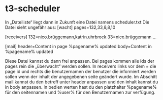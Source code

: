 # t3-scheduler
In „Dateiliste“ liegt dann in Zukunft eine Datei namens scheduler.txt
Die Datei sieht ungefähr aus:
[wacht]
pages=132,33,6,8,10

[receivers]
132=nico.brüggemann,katrin.uhrbrock
33=nico.brüggemann
...

[mail]
header=Content in page %pagename% updated
body=Content in %pagename% updated

Diese Datei kannst du dann frei anpassen.
Bei pages kommen alle ids der pages rein die „überwacht“ werden sollen.
In receivers links vor dem = die page id und rechts die benutzernamen der benutzer die informiert werden sollen wenn der inhalt der angegebenen seite geändert wurde.
Im Abschitt mail kannst du den betreff unter header anpassen und den inhalt kannst du in body anpassen.
In bedien werten hast du den platzhalter %pagename% für den seitennamen und %user% für den Benutzernamen zur verfügung.
